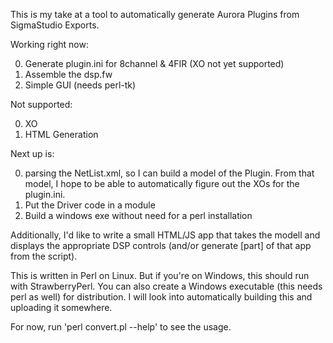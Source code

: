 This is my take at a tool to automatically generate Aurora Plugins from SigmaStudio Exports.

Working right now:

0. Generate plugin.ini for 8channel & 4FIR (XO not yet supported)
0. Assemble the dsp.fw
0. Simple GUI (needs perl-tk)

Not supported:

0. XO
0. HTML Generation

Next up is:

0. parsing the NetList.xml, so I can build a model of the Plugin. From that model, I hope to be able to automatically figure out the XOs for the plugin.ini.
0. Put the Driver code in a module
0. Build a windows exe without need for a perl installation

Additionally, I'd like to write a small HTML/JS app that takes the modell and displays the appropriate DSP controls (and/or generate [part] of that app from the script).

This is written in Perl on Linux. But if you're on Windows, this should run with StrawberryPerl.
You can also create a Windows executable (this needs perl as well) for distribution.
I will look into automatically building this and uploading it somewhere.

For now, run 'perl convert.pl --help' to see the usage.
